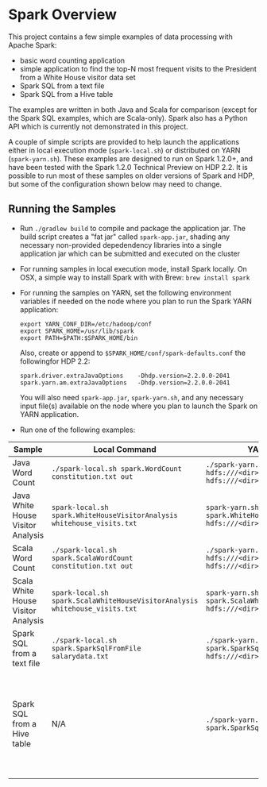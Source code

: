 Spark Overview
==============

This project contains a few simple examples of data processing with Apache Spark:

- basic word counting application
- simple application to find the top-N most frequent visits to the President from a White House visitor data set
- Spark SQL from a text file
- Spark SQL from a Hive table

The examples are written in both Java and Scala for comparison (except for the Spark SQL examples, which are Scala-only). Spark also has a Python API which is currently not demonstrated in this project.

A couple of simple scripts are provided to help launch the applications either in local execution mode (`spark-local.sh`) or distributed on YARN (`spark-yarn.sh`). These examples are designed to run on Spark 1.2.0+, and have been tested with the Spark 1.2.0 Technical Preview on HDP 2.2. It is possible to run most of these samples on older versions of Spark and HDP, but some of the configuration shown below may need to change.

Running the Samples
-------------------

* Run `./gradlew build` to compile and package the application jar. The build script creates a "fat jar" called `spark-app.jar`, shading any necessary non-provided depedendency libraries into a single application jar which can be submitted and executed on the cluster

* For running samples in local execution mode, install Spark locally. On OSX, a simple way to install Spark with with Brew: `brew install spark`

* For running the samples on YARN, set the following environment variables if needed on the node where you plan to run the Spark YARN application:

  ```
  export YARN_CONF_DIR=/etc/hadoop/conf
  export SPARK_HOME=/usr/lib/spark
  export PATH=$PATH:$SPARK_HOME/bin
  ```

  Also, create or append to `$SPARK_HOME/conf/spark-defaults.conf` the followingfor HDP 2.2:

  ```
  spark.driver.extraJavaOptions    -Dhdp.version=2.2.0.0-2041
  spark.yarn.am.extraJavaOptions   -Dhdp.version=2.2.0.0-2041
  ```  
  You will also need `spark-app.jar`, `spark-yarn.sh`, and any necessary input file(s) available on the node where you plan to launch the Spark on YARN application.
  
  
* Run one of the following examples:

| Sample | Local Command | YARN command | Prerequisites
------- | -------- | ----------- | -------------|
| Java Word Count | `./spark-local.sh spark.WordCount constitution.txt out` | `./spark-yarn.sh spark.WordCount hdfs:///<dir>/constitution.txt hdfs:///<dir>/out` | For YARN, copy `constitution.txt` to `<dir>` in HDFS first |
| Java White House Visitor Analysis | `spark-local.sh spark.WhiteHouseVisitorAnalysis whitehouse_visits.txt` | `spark-yarn.sh spark.WhiteHouseVisitorAnalysis hdfs:///<dir>/whitehouse_visits.txt` | Unzip `whitehouse_visits.zip`. For YARN, copy `whitehouse_visits.txt` to `<dir>` in HDFS |
| Scala Word Count | `./spark-local.sh spark.ScalaWordCount constitution.txt out` | `./spark-yarn.sh spark.ScalaWordCount hdfs:///<dir>/constitution.txt hdfs:///<dir>/out` | For YARN, copy `constitution.txt` to `<dir>` in HDFS |
| Scala White House Visitor Analysis | `spark-local.sh spark.ScalaWhiteHouseVisitorAnalysis whitehouse_visits.txt` | `spark-yarn.sh spark.ScalaWhiteHouseVisitorAnalysis hdfs:///<dir>/whitehouse_visits.txt` | Unzip `whitehouse_visits.zip`. For YARN, copy `whitehouse_visits.txt` to `<dir>` in HDFS |
| Spark SQL from a text file | `./spark-local.sh spark.SparkSqlFromFile salarydata.txt` | `./spark-yarn.sh spark.SparkSqlFromFile hdfs:///<dir>/salarydata.txt` | For YARN, copy `salarydata.txt` to `<dir>` in HDFS |
| Spark SQL from a Hive table | N/A | `./spark-yarn.sh spark.SparkSqlFromHive` | Copy `/etc/hive/conf/hive-site.xml` to `$SPARK_HOME/conf`. Run `hive -f salaries.sql` to create and load the `salaries` table in Hive. Make sure your $SPARK_HOME/conf directory contains hive-site.xml.|
